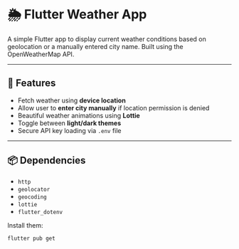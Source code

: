 # 🌦️ Flutter Weather App

A simple Flutter app to display current weather conditions based on geolocation or a manually entered city name. Built using the OpenWeatherMap API.

---

## 🚀 Features

- Fetch weather using **device location**
- Allow user to **enter city manually** if location permission is denied
- Beautiful weather animations using **Lottie**
- Toggle between **light/dark themes**
- Secure API key loading via `.env` file

---

## 📦 Dependencies

- `http`
- `geolocator`
- `geocoding`
- `lottie`
- `flutter_dotenv`

Install them:

```bash
flutter pub get
